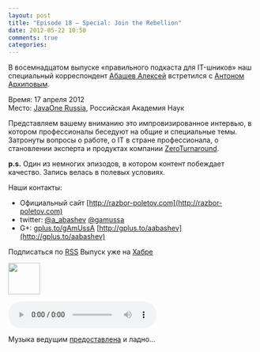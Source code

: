 ```yaml
---
layout: post
title: "Episode 18 — Special: Join the Rebellion"
date: 2012-05-22 10:50
comments: true
categories: 
---
```


В восемнадцатом выпуске «правильного подкаста для IT-шников» наш специальный корреспондент [Абашев Алексей](http://gplus.to/aabashev) встретился с [Антоном Архиповым][anton].

Время: 17 апреля 2012 <br/>
Место: [JavaOne Russia][jone_russia], Российская Академия Наук

Представляем вашему вниманию это импровизированное интервью, в котором профессионалы беседуют на общие и специальные темы. Затронуты вопросы о работе, о IT в стране профессионала, о становлении эксперта и продуктах компании [ZeroTurnaround][zero].

**p.s.** Один из немногих эпизодов, в котором контент побеждает качество. Запись велась в полевых условиях.


Наши контакты:

  - Официальный сайт [http://razbor-poletov.com](http://razbor-poletov.com)
  - twitter: [@a_abashev](https://twitter.com/#!/a_abashev) [@gamussa](https://twitter.com/#!/gamussa)
  - G+: [gplus.to/gAmUssA](gplus.to/gAmUssA) [http://gplus.to/aabashev](http://gplus.to/aabashev)

Подписаться по [RSS](http://feeds.feedburner.com/razbor-podcast)
Выпуск уже на [Хабре][habr]

<a href="http://razbor-poletov.rucast.net/media/razbor_18.mp3" imageanchor="1" style="clear: left; margin-bottom: 1em; margin-left: auto; margin-right: 2em;"><img border="0" height="64" src="http://2.bp.blogspot.com/-qkfh8Q--dks/T0gixAMzuII/AAAAAAAAHD0/O5LbF3vvBNQ/s200/1330127522_mp3.png" width="64" /></a>

<!-- player goes here-->
<audio controls="controls">
  <source src="http://razbor-poletov.rucast.net/media/razbor_18.mp3" type="audio/mp3" />
  Your browser does not support the audio tag.
</audio>

Музыка ведущим [предоставлена][music] и ладно...

[music]: http://www.audiobank.fm/single-music/27/111/More-And-Less/
[anton]: https://twitter.com/#!/antonarhipov
[jone_russia]: http://www.oracle.com/javaone/ru-en/index.html
[zero]: http://zeroturnaround.com/
[habr]: http://habrahabr.ru/post/144328/